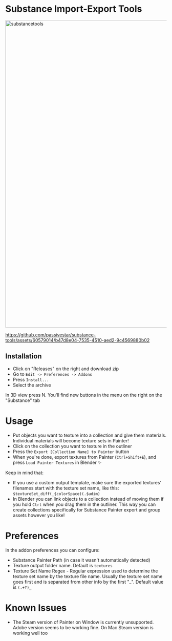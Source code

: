 # Substance Import-Export Tools

<img width="960" alt="substancetools" src="https://github.com/passivestar/substance-tools/assets/60579014/0e13aa12-3ddd-4151-bbbc-dae41137027a">

https://github.com/passivestar/substance-tools/assets/60579014/b47d8e04-7535-4510-aed2-9c4569880b02


## Installation

- Click on "Releases" on the right and download zip
- Go to `Edit -> Preferences -> Addons`
- Press `Install...`
- Select the archive

In 3D view press N. You'll find new buttons in the menu on the right on the "Substance" tab

# Usage

- Put objects you want to texture into a collection and give them materials. Individual materials will become texture sets in Painter!
- Click on the collection you want to texture in the outliner
- Press the `Export [Collection Name] to Painter` button
- When you're done, export textures from Painter (`Ctrl+Shift+E`), and press `Load Painter Textures` in Blender ✨

Keep in mind that:
- If you use a custom output template, make sure the exported textures' filenames start with the texture set name, like this: `$textureSet_diff(_$colorSpace)(.$udim)`
- In Blender you can link objects to a collection instead of moving them if you hold `Ctrl` when you drag them in the outliner. This way you can create collections specifically for Substance Painter export and group assets however you like!

# Preferences

In the addon preferences you can configure:

- Substance Painter Path (in case it wasn't automatically detected)
- Texture output folder name. Default is `textures`
- Texture Set Name Regex - Regular expression used to determine the texture set name by the texture file name. Usually the texture set name goes first and is separated from other info by the first "_". Default value is `(.+?)_`

# Known Issues

- The Steam version of Painter on Window is currently unsupported. Adobe version seems to be working fine. On Mac Steam version is working well too
